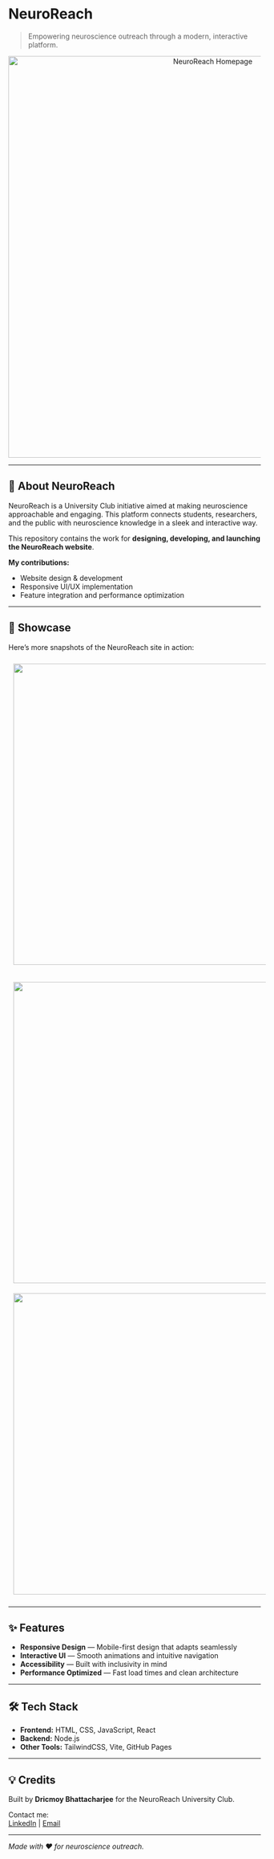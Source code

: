 # NeuroReach

> Empowering neuroscience outreach through a modern, interactive platform.

<p align="center">
  <img src="https://github.com/user-attachments/assets/3be63a0e-a70c-4d8c-94db-39813f6ade48" alt="NeuroReach Homepage" width="800" />
</p>

---

## 🧠 About NeuroReach

NeuroReach is a University Club initiative aimed at making neuroscience approachable and engaging. This platform connects students, researchers, and the public with neuroscience knowledge in a sleek and interactive way.

This repository contains the work for **designing, developing, and launching the NeuroReach website**.

**My contributions:**
- Website design & development  
- Responsive UI/UX implementation  
- Feature integration and performance optimization  

---

## 🎨 Showcase

Here’s more snapshots of the NeuroReach site in action:

<p align="center">
  <img src="https://github.com/user-attachments/assets/419b4ff8-3b7c-405f-8f34-2593c32e7511" width="600" style="margin:10px;" />
</p>
<p align="center">
  <img src="https://github.com/user-attachments/assets/8102241a-d1cb-4d26-b86e-ef352beec588" width="600" style="margin:10px;" />
  <img src="https://github.com/user-attachments/assets/96533bba-8ec8-4bbf-8aa1-049e05093022" width="600" style="margin:10px;" />
</p>

---

## ✨ Features

- **Responsive Design** — Mobile-first design that adapts seamlessly  
- **Interactive UI** — Smooth animations and intuitive navigation  
- **Accessibility** — Built with inclusivity in mind  
- **Performance Optimized** — Fast load times and clean architecture  

---

## 🛠 Tech Stack

- **Frontend:** HTML, CSS, JavaScript, React  
- **Backend:** Node.js  
- **Other Tools:** TailwindCSS, Vite, GitHub Pages  

---

## 💡 Credits

Built by **Dricmoy Bhattacharjee** for the NeuroReach University Club.  

Contact me:  
[LinkedIn](https://linkedin.com/in/dricmoy) | [Email](mailto:dricmoy@ualberta.ca)

---

*Made with ❤️ for neuroscience outreach.*
